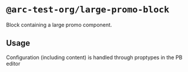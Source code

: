 # `@arc-test-org/large-promo-block`

Block containing a large promo component.

## Usage

Configuration (including content) is handled through proptypes in the PB editor

